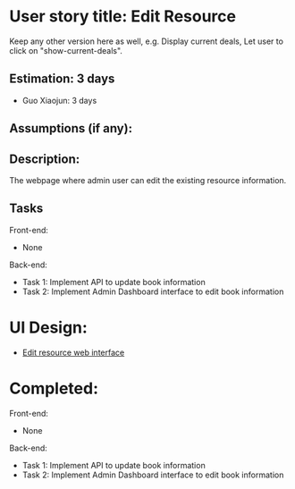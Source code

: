 # User story title: Edit Resource

Keep any other version here as well, e.g. Display current deals, Let user to click on "show-current-deals".

## Estimation: 3 days

- Guo Xiaojun:  3 days

## Assumptions (if any):


## Description:

The webpage where admin user can edit the existing resource information.

## Tasks

Front-end:
- None

Back-end:

- Task 1: Implement API to update book information
- Task 2: Implement Admin Dashboard interface to edit book information

# UI Design:

- [Edit resource web interface](./img/EditResource.png)

# Completed:

Front-end:

- None

Back-end:

- Task 1: Implement API to update book information
- Task 2: Implement Admin Dashboard interface to edit book information
